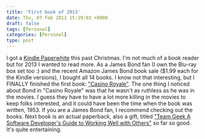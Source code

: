 ```yaml
---
title: 'First book of 2013'
date: Thu, 07 Feb 2013 15:29:03 +0000
draft: false
tags: [Personal]
categories: [Personal]
type: post
---
```


I got a [Kindle Paperwhite](http://www.amazon.com/Kindle-Paperwhite-Touch-light/dp/B007OZNZG0/ref=sr_tr_sr_1?s=digital-text&ie=UTF8&qid=1360250648&sr=1-1&keywords=kindle+paperwhite) this past Christmas. I'm not much of a book reader but for 2013 I wanted to read more. As a James Bond fan (I own the Blu-ray box set too :) and the recent Amazon James Bond book sale ($1.99 each for the Kindle versions), I bought all 14 books. I know not that interesting, but I FINALLY finished the first book: ["Casino Royale"](http://www.amazon.com/gp/product/B008L40NT0/ref=kinw_myk_ro_title). The one thing I noticed about Bond in "Casino Royale" was that he wasn't as ruthless as he was in the movies. I guess they have to have a lot more killing in the movies to keep folks interested, and it could have been the time when the book was written, 1953. If you are a James Bond fan, I recommend checking out the books. Next book is an actual paperback, also a gift, titled ["Team Geek A Software Developer's Guide to Working Well with Others"](http://www.amazon.com/gp/aw/d/1449302440/ref=mp_s_a_1?qid=1360251424&sr=8-1&pi=SL75) so far so good. It's quite entertaining.